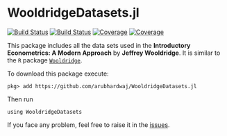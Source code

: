 # WooldridgeDatasets.jl

[![Build Status](https://travis-ci.com/AruBhardwaj/WooldridgeDatasets.jl.svg?branch=master)](https://travis-ci.com/AruBhardwaj/WooldridgeDatasets.jl)
[![Build Status](https://ci.appveyor.com/api/projects/status/github/AruBhardwaj/WooldridgeDatasets.jl?svg=true)](https://ci.appveyor.com/project/AruBhardwaj/WooldridgeDatasets-jl)
[![Coverage](https://codecov.io/gh/AruBhardwaj/WooldridgeDatasets.jl/branch/master/graph/badge.svg)](https://codecov.io/gh/AruBhardwaj/WooldridgeDatasets.jl)
[![Coverage](https://coveralls.io/repos/github/AruBhardwaj/WooldridgeDatasets.jl/badge.svg?branch=master)](https://coveralls.io/github/AruBhardwaj/WooldridgeDatasets.jl?branch=master)


This package includes all the data sets used in the **Introductory Econometrics: A Modern Approach** by **Jeffrey Wooldridge**. It is similar to the ``R`` package [``Wooldridge``](https://cran.r-project.org/web/packages/wooldridge/wooldridge.pdf).

To download this package execute:


``pkg> add https://github.com/arubhardwaj/WooldridgeDatasets.jl``


Then run

``using WooldridgeDatasets``

If you face any problem, feel free to raise it in the [issues](https://github.com/arubhardwaj/WooldridgeDatasets.jl/issues).
